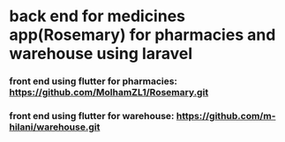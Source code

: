 # back end for medicines app(Rosemary) for pharmacies and warehouse using laravel
### front end using flutter for pharmacies: https://github.com/MolhamZL1/Rosemary.git
### front end using flutter for warehouse: https://github.com/m-hilani/warehouse.git

